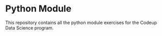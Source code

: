# Python Module
This repository contains all the python module exercises for the Codeup Data Science program.
